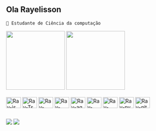 ## Ola Rayelisson
   
    🌱 Estudante de Ciência da computação 



  <div>
      <img height="160em" src="https://github-readme-stats.vercel.app/api?username=Rayelisson&theme=dark&show_icons=true" />
      <img height="160em" src="https://github-readme-stats.vercel.app/api/top-langs/?username=Rayelisson&theme=dark&layout=compact" />
  </div>
 <div style="display: inline-block"><br>
     <img align="center" alt="Ray-js" height="30"  width="40"  src="https://cdn.jsdelivr.net/gh/devicons/devicon/icons/javascript/javascript-original.svg">
     <img align="center" alt="Ray-Ts" height="30"  width="40"  src="https://cdn.jsdelivr.net/gh/devicons/devicon/icons/typescript/typescript-original.svg">
     <img align="center" alt="Ray-React" height="30"  width="40"  src="https://cdn.jsdelivr.net/gh/devicons/devicon/icons/react/react-original.svg">
     <img align="center" alt="Ray-veu" height="30"  width="40"  src="https://cdn.jsdelivr.net/gh/devicons/devicon/icons/vuejs/vuejs-original.svg">
     <img align="center" alt="Ray-ag" height="30"  width="40"  src="https://cdn.jsdelivr.net/gh/devicons/devicon/icons/angularjs/angularjs-original.svg">
     <img align="center" alt="Ray-html" height="30"  width="40"  src="https://cdn.jsdelivr.net/gh/devicons/devicon/icons/html5/html5-original.svg">
     <img align="center" alt="Ray-css" height="30"  width="40"  src="https://cdn.jsdelivr.net/gh/devicons/devicon/icons/css3/css3-original.svg">
     <img align="center" alt="Ray-py" height="30"  width="40"  src="https://cdn.jsdelivr.net/gh/devicons/devicon/icons/python/python-original.svg">
     <img align="center" alt="Ray-git" height="30"  width="40"  src="https://cdn.jsdelivr.net/gh/devicons/devicon/icons/git/git-original.svg">
  </div>
    
   ##
  
<div>
  <a href="https://www.instagram.com/rayelisson/?theme=dark" target="_blank"><img src="https://img.shields.io/badge/Instagram-E4405F?style=for-the-badge&logo=instagram&logoColor=white" target="_blank"></a>
    <a href="https://www.linkedin.com/in/rayelisson-cec%C3%ADlio-74085162/" target="_blank"><img src="https://img.shields.io/badge/LinkedIn-0077B5?style=for-the-badge&logo=linkedin&logoColor=white" target="_blank"></a>

</div>
    

<!--
**Rayelisson/Rayelisson** is a ✨ _special_ ✨ repository because its `README.md` (this file) appears on your GitHub profile.

Here are some ideas to get you started:

- 🔭 I’m currently working on ...
- 🌱 I’m currently learning ...
- 👯 I’m looking to collaborate on ...
- 🤔 I’m looking for help with ...
- 💬 Ask me about ...
- 📫 How to reach me: ...
- 😄 Pronouns: ...
- ⚡ Fun fact: ...
-->
